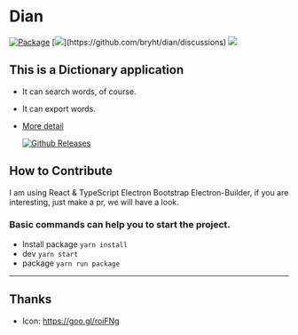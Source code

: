 # Dian 
[![Package](https://github.com/bryht/dian/workflows/Package/badge.svg)](https://github.com/bryht/dian/actions)
[![](https://img.shields.io/static/v1?label=discussion&message=!)](https://github.com/bryht/dian/discussions) 
[![](https://img.shields.io/github/stars/bryht/dian)](https://github.com/bryht/dian/stargazers)
## This is a Dictionary application
- It can search words, of course.
- It can export words.
- [More detail](http://bryht.github.io/dian)

  [![Github Releases](https://img.shields.io/github/downloads/bryht/dian/total.svg?style=plastic)](https://github.com/bryht/dian/releases/latest)


## How to Contribute
I am using React & TypeScript Electron Bootstrap Electron-Builder, if you are interesting, just make a pr, we will have a look.
###  Basic commands can help you to start the project.
- Install package ```yarn install```
- dev ```yarn start``` 
- package ```yarn run package``` 

***
## Thanks
- Icon: https://goo.gl/roiFNg
